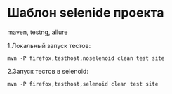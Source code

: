 # Шаблон selenide проекта

maven, testng, allure

1.Локальный запуск тестов:
```
mvn -P firefox,testhost,noselenoid clean test site
```
2.Запуск тестов в selenoid:
```
mvn -P firefox,testhost,selenoid clean test site
```
